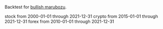 Backtest for [bullish marubozu](https://analyzingalpha.com/bullish-marubozu-candlestick-pattern).

stock from 2000-01-01 through 2021-12-31
crypto from 2015-01-01 through 2021-12-31
forex from 2010-01-01 through 2021-12-31